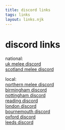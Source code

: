 ```yaml
---
title: discord links
tags: links
layout: links.njk
---
```


# discord links

national:  
[uk melee discord](https://discord.melee.uk)  
[scotland melee discord](https://scotland.melee.uk)

local:  
[northern melee discord](https://discord.gg/ZYGDeQzZK9)  
[birmingham discord](https://bham.melee.uk)  
[nottingham discord](https://discord.gg/eTYjVeNyhq)  
[reading discord](https://discord.com/invite/49eZvVzCNC)  
[london discord](https://discord.gg/XThRMuybmz)  
[bournemouth discord](https://discord.gg/yxtPcew7gV)  
[oxford discord](https://discord.gg/sq5JRzYuyu)  
[leeds discord](https://leeds.melee.uk)
